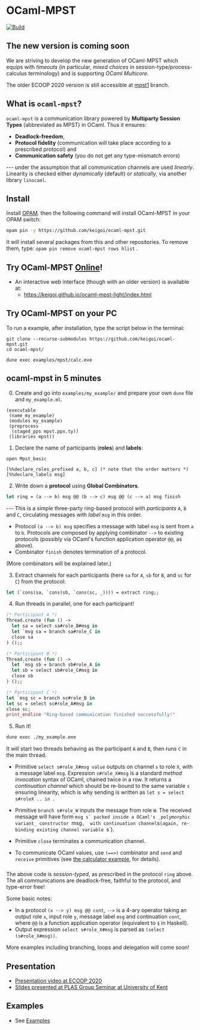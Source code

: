 # OCaml-MPST
[![Build](https://github.com/keigoi/ocaml-mpst/workflows/Build/badge.svg)](https://github.com/keigoi/ocaml-mpst/actions)

## The new version is coming soon

We are striving to develop the new generation of OCaml-MPST which equips with _timeouts_ (in particular, _mixed choices_ in session-type/process-calculus terminology) and is supporting _OCaml Multicore_.

The older ECOOP 2020 version is still accessible at [mpst1](https://github.com/keigoi/ocaml-mpst/tree/mpst1) branch.

## What is `ocaml-mpst`?

`ocaml-mpst` is a communication library powered by **Multiparty Session Types**
(abbreviated as MPST) in OCaml. Thus it ensures:

- **Deadlock-freedom**,
- **Protocol fidelity** (communication will take place according to a prescribed
  protocol) and
- **Communication safety** (you do not get any type-mismatch errors)

--- under the assumption that all communication channels are used _linearly_.
Linearity is checked either _dynamically_ (default) or _statically_, via another
library `linocaml`.

## Install

Install [OPAM](https://opam.ocaml.org/). then the following command will install
OCaml-MPST in your OPAM switch:

```bash
opam pin -y https://github.com/keigoi/ocaml-mpst.git
```

It will install several packages from this and other repositories. To remove them, type:
`opam pin remove ocaml-mpst rows hlist`
.

## Try OCaml-MPST [Online](https://keigoi.github.io/ocaml-mpst-light/index.html)!

- An interactive web interface (though with an older version) is available at:
  - https://keigoi.github.io/ocaml-mpst-light/index.html

## Try OCaml-MPST on your PC

To run a example, after installation, type the script below in the terminal:

```
git clone --recurse-submodules https://github.com/keigoi/ocaml-mpst.git
cd ocaml-mpst/

dune exec examples/mpst/calc.exe
```

## ocaml-mpst in 5 minutes

0. Create and go into `examples/my_example/` and prepare your own `dune` file and `my_example.ml`.

```
(executable
 (name my_example)
 (modules my_example)
 (preprocess
  (staged_pps mpst.ppx.ty))
 (libraries mpst))
```

1. Declare the name of participants (__roles__) and __labels__:

```
open Mpst_basic

[%%declare_roles_prefixed a, b, c] (* note that the order matters *)
[%%declare_labels msg]
```

2. Write down a **protocol** using **Global Combinators**.

```ocaml
let ring = (a --> b) msg @@ (b --> c) msg @@ (c --> a) msg finish
```

--- This is a simple three-party ring-based protocol with _participants_ `A`,
`B` and `C`, circulating messages with _label_ `msg` in this order.

- Protocol `(a --> b) msg` specifies a message with label `msg` is sent from `a`
  to `b`. Protocols are composed by applying combinator `-->` to existing
  protocols (possibly via OCaml's function application operator `@@`, as above).
- Combinator `finish` denotes termination of a protocol.

(More combinators will be explained later.)

3. Extract channels for each participants (here `sa` for `A`, `sb` for `B`, and
   `sc` for `C`) from the protocol:

```ocaml
let (`cons(sa, `cons(sb, `cons(sc, _)))) = extract ring;;
```

4. Run threads in parallel, one for each participant!

```ocaml
(* Participant A *)
Thread.create (fun () ->
  let sa = select sa#role_B#msg in
  let `msg sa = branch sa#role_C in
  close sa
) ();;

(* Participant B *)
Thread.create (fun () ->
  let `msg sb = branch sb#role_A in
  let sb = select sb#role_C#msg in
  close sb
) ();;

(* Participant C *)
let `msg sc = branch sc#role_B in
let sc = select sc#role_A#msg in
close sc;
print_endline "Ring-based communication finished successfully!"
```

5. Run it!

```sh
dune exec ./my_example.exe
```

It will start two threads behaving as the participant `A` and `B`, then runs `C`
in the main thread.

- Primitive `select s#role_X#msg value` outputs on channel `s` to role `X`, with a
  message label `msg`. Expression `s#role_X#msg` is a standard _method invocation_ 
  syntax of OCaml, chained twice in a row. It  returns a _continuation channel_
  which should be re-bound to the same variable `s` ensuring linearity, which is
  why sending is written as `let s = select s#roleX .. in `.
- Primitive `branch s#role_W` inputs the message from role `W`. The received
  message will have form
  `` msg s` packed inside a OCaml's _polymorphic variant_ constructor  ``msg`, 
  with continuation channel`s`(again, re-binding existing channel variable `s`).
- Primitive `close` terminates a communication channel.

- To communicate OCaml values, use `(==>)` combinator and `send` and `receive`
  primitives (see [the calculator example](examples/calc), for details).

###

The above code is _session-typed_, as prescribed in the protocol `ring` above.
The all communications are deadlock-free, faithful to the protocol, and
type-error free!

Some basic notes:

- In a protocol `(x --> y) msg @@ cont`, `-->` is a 4-ary operator taking an
  output role `x`, input role `y`, message label `msg` and continuation `cont`,
  where `@@` is a function application operator (equivalent to `$` in Haskell).
- Output expression `select s#role_X#msg` is parsed as
  `(select (s#role_X#msg))`.

More examples including branching, loops and delegation will come soon!

## Presentation

- [Presentation video at ECOOP 2020](https://2020.ecoop.org/details/ecoop-2020-papers/9/Multiparty-Session-Programming-with-Global-Protocol-Combinators)
- [Slides presented at PLAS Group Seminar at University of Kent](https://www.slideshare.net/keigoi/ocamlmpst-global-protocol-combinators-175519214)

## Examples

- See [Examples](examples/)
